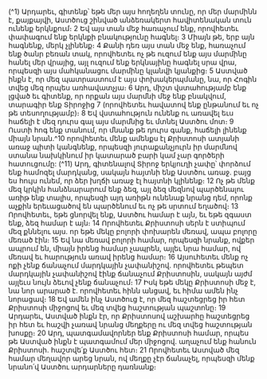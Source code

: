 
(^1) Արդարեւ, գիտենք՝ եթե մեր այս հողեղեն տունը, որ մեր մարմինն է, քայքայվի, Աստծուց շինված անձեռակերտ
հավիտենական տուն ունենք երկնքում։ 2 Եվ այս տան մեջ հառաչում ենք, որովհետեւ փափագում ենք երկնքի
բնակությունը հագնել։ 3 Միայն թե, երբ այն հագնենք, մերկ չլինենք։ 4 Քանի դեռ այս տան մեջ ենք, հառաչում ենք ծանր
բեռան տակ, որովհետեւ ոչ թե ուզում ենք այս մարմինը հանել մեր վրայից, այլ ուզում ենք երկնայինը հագնել սրա վրա,
որպեսզի այս մահկանացու մարմինը կլանվի կյանքից։ 5 Աստված ինքն է, որ մեզ պատրաստում է այս փոխակերպմանը,
նա, որ Հոգին տվեց մեզ որպես առհավատչյա։ 6 Արդ, միշտ վստահությամբ ենք լցված եւ գիտենք, որ որքան այս մարմնի
մեջ ենք բնակվում, տարագիր ենք Տիրոջից 7 (որովհետեւ հավատով ենք ընթանում եւ ոչ թե տեսողությամբ)։ 8 Եվ
վստահություն ունենք ու առավել եւս հաճելի է մեզ դուրս գալ այս մարմնից եւ մտնել Աստծու մոտ։ 9 Ուստի հոգ ենք
տանում, որ մնանք թե դուրս գանք, հաճելի լինենք միայն նրան.^10 որովհետեւ մենք ամենքս էլ Քրիստոսի ատյանի առաջ
պիտի կանգնենք, որպեսզի յուրաքանչյուրն իր մարմնով ստանա նախկինում իր կատարած բարի կամ չար գործերի
հատուցումը:
(^11) Արդ, գիտենալով Տիրոջ երկյուղի չափը՝ փորձում ենք համոզել մարդկանց, սակայն հայտնի ենք Աստծու առաջ.
բայց ես հույս ունեմ, որ ձեր խղճի առաջ էլ հայտնի կլինենք։ 12 Ոչ թե մենք մեզ կրկին հանձնարարում ենք ձեզ, այլ ձեզ
մեզնով պարծենալու առիթ ենք տալիս, որպեսզի այդ առիթն ունենաք նրանց դեմ, որոնք աչքին երեւացածով են
պարծենում եւ ոչ թե սրտում եղածով։ 13 Որովհետեւ, եթե ցնորվել ենք, Աստծու համար է այն, եւ եթե զգաստ ենք, ձեզ
համար է այն։ 14 Որովհետեւ Քրիստոսի սերն է ստիպում մեզ քննելու այս. որ եթե մեկը բոլորի փոխարեն մեռավ, ապա
բոլորը մեռած էին։ 15 Եվ նա մեռավ բոլորի համար, որպեսզի նրանք, ովքեր ապրում են, միայն իրենց համար չապրեն,
այլեւ նրա համար, ով մեռավ եւ հարություն առավ իրենց համար։ 16 Այսուհետեւ մենք ոչ ոքի չենք ճանաչում մարդկային
չափանիշով. որովհետեւ թեպետ մարդկային չափանիշով էինք ճանաչում Քրիստոսին, սակայն այժմ այլեւս նույն ձեւով
չենք ճանաչում։ 17 Իսկ եթե մեկը Քրիստոսի մեջ է, նա նոր արարած է. որովհետեւ հինն անցավ, եւ հիմա ամեն ինչ
նորացավ։ 18 Եվ ամեն ինչ Աստծուց է, որ մեզ հաշտեցրեց իր հետ Քրիստոսի միջոցով եւ մեզ տվեց հաշտության
պաշտոնը։ 19 Արդարեւ, Աստված ինքն էր, որ Քրիստոսով աշխարհը հաշտեցրեց իր հետ եւ հաշվի չառավ նրանց մեղքերը
ու մեզ տվեց հաշտության խոսքը։ 20 Արդ, պատգամավորներ ենք Քրիստոսի համար, որպես թե Աստված ինքն է
պատգամում մեր միջոցով. աղաչում ենք հանուն Քրիստոսի. հաշտվե՛ք Աստծու հետ։ 21 Որովհետեւ Աստված մեզ համար
մեղավոր արեց նրան, ով մեղքը չէր ճանաչել, որպեսզի մենք նրանո՛վ Աստծու արդարները դառնանք։
